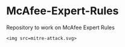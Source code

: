 # McAfee-Expert-Rules

Repository to work on McAfee Expert Rules

```
<img src=mitre-attack.svg>
```

